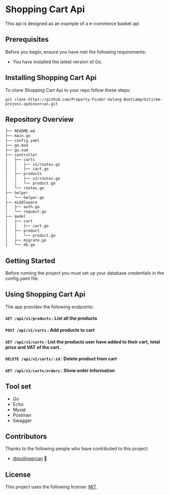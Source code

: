 # Shopping Cart Api

This api is designed as an example of a e-commerce basket api

## Prerequisites

Before you begin, ensure you have met the following requirements:

- You have installed the latest version of Go.

## Installing Shopping Cart Api

To clone Shopping Cart Api to your repo follow these steps:

```
git clone https://github.com/Property-Finder-Golang-Bootcamp/bitirme-projesi-aydinsercan.git
```

## Repository Overview

```bash
├── README.md
├── main.go
├── config.yaml
├── go.mod
├── go.sum
├── controller
│   ├── carts
│   │   ├── v1/routes.go
│   │   ├── cart.go
│   ├── products
│   │   ├── v1/routes.go
│   │   └── product.go
│   └── routes.go
├── helper
│   └── helper.go
├── middleware
│   ├── auth.go
│   └── request.go
├── model
│   ├── cart
│   │   ├── cart.go
│   ├── product
│   │   └── product.go
│   ├── migrate.go
│   └── db.go

```

## Getting Started

Before running the project you must set up your database credentials in the config.yaml file. 

## Using Shopping Cart Api

The app provides the following endpoints:

#### `GET /api/v1/products` : List all the products 

#### `POST /api/v1/carts` : Add products to cart

#### `GET /api/v1/carts` : List the products user have added to their cart, total price and VAT of the cart. 

#### `DELETE /api/v1/carts/:id` : Delete product from cart

#### `GET /api/v1/carts/orders` : Show order information


## Tool set

- Go
- Echo
- Mysql
- Postman
- Swagger

## Contributors

Thanks to the following people who have contributed to this project:

- [@aydinsercan](https://github.com/aydinsercan) 📖

## License

This project uses the following license: [MIT](https://opensource.org/licenses/MIT).
